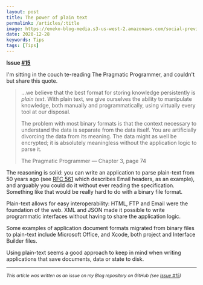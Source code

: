 ```yaml
---
layout: post
title: The power of plain text
permalink: /articles/:title
image: https://eneko-blog-media.s3-us-west-2.amazonaws.com/social-preview/issue-15.png
date: 2020-12-28
keywords: Tips
tags: [Tips]
---
```


<span class="issue-number"><b>Issue <a target="_blank" href="https://github.com/eneko/Blog/issues/15">#15</a></b></span>

I'm sitting in the couch te-reading The Pragmatic Programmer, and couldn't but share this quote. 

> ...we believe that the best format for storing knowledge persistently is _plain text_. With plain text, we give ourselves the ability to manipulate knowledge, both manually and programmatically, using virtually every tool at our disposal. 
>
> The problem with most binary formats is that the context necessary to understand the data is separate from the data itself. You are artificially divorcing the data from its meaning. The data might as well be encrypted; it is absolutely meaningless without the application logic to parse it.
>
> The Pragmatic Programmer — Chapter 3, page 74


The reasoning is solid: you can write an application to parse plain-text from 50 years ago (see [RFC 561](https://tools.ietf.org/html/rfc561) which describes Email headers, as an example), and arguably you could do it without ever reading the specification. Something like that would be really hard to do with a binary file format.

Plain-text allows for easy interoperability: HTML, FTP and Email were the foundation of the web. XML and JSON made it possible to write programmatic interfaces without having to share the application logic.

Some examples of application document formats migrated from binary files to plain-text include Microsoft Office, and Xcode, both project and Interface Builder files.

Using plain-text seems a good approach to keep in mind when writing applications that save documents, data or state to disk.

---

<i><small>This article was written as an issue on my Blog repository on GitHub (see <a target="_blank" href="https://github.com/eneko/Blog/issues/15">Issue #15</a>)</small></i>